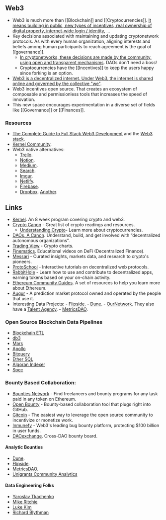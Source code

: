 ## Web3
- Web3 is much more than [[Blockchain]] and [[Cryptocurrencies]]. [It means building in public, new types of incentives, real ownership of digital property, internet-wide login / identity](https://ckarchive.com/b/p9ueh9hp409k), ...
- Key decisions associated with maintaining and updating cryptonetwork protocols. As with every human organization, aligning interests and beliefs among human participants to reach agreement is the goal of [[governance]].
  - [In cryptonetworks, these decisions are made by the community, using open and transparent mechanisms](https://onezero.medium.com/why-decentralization-matters-5e3f79f7638e). DAOs don't need a boss!
  - Cryptocurrencies have the [[Incentives]] to keep the users happy since forking is an option.
- [Web3 is a decentralized internet. Under Web3, the internet is shared online and governed by the collective "we"](https://docs.google.com/document/d/1SWJw_NTyUvgdB_asRzsnVyKjciW8dZbeqQeUeWsEiQc).
- Web3 incentives open source. That creates an ecosystem of composable and permissionless tools that increases the speed of innovation.
- This new space encourages experimentation in a diverse set of fields like [[Governance]] or [[Finances]].

### Resources

- [The Complete Guide to Full Stack Web3 Development](https://dev.to/dabit3/the-complete-guide-to-full-stack-web3-development-4g74) and the [Web3 stack](https://edgeandnode.com/blog/defining-the-web3-stack).
- [Kernel Community](https://kernel.community/en/learn/).
- Web3 native alternatives:
	- [Trello](https://dework.xyz/).
	- [Notion](https://www.clarity.so/).
	- [Medium](https://mirror.xyz/dashboard).
	- [Search](https://slate.host/).
	- [Imgur](https://www.pinata.cloud/).
	- [Netlify](https://fleek.co/).
	- [Firebase](https://textile.io).
	- [Dropbox](https://www.sliksafe.com/). [Another](https://files.chainsafe.io/).

## Links
- [Kernel](https://kernel.community/). An 8 week program covering crypto and web3.
- [Crypto Canon](https://a16z.com/2018/02/10/crypto-readings-resources/) - Great list of crypto readings and resources.
	- [Understanding Crypto](https://a16z.com/2020/04/30/explaining-crypto-from-a16z/)- Learn more about cryptocurrencies.
- [DAOs, A Canon](https://future.a16z.com/dao-canon/). Understand, build, and get involved with “decentralized autonomous organizations”.
- [Trading View](https://www.tradingview.com/markets/cryptocurrencies/) - Crypto charts.
- [Finematics](https://www.youtube.com/channel/UCh1ob28ceGdqohUnR7vBACA). Educational videos on DeFi (Decentralized Finance).
- [Messari](https://messari.io/) - Curated insights, markets data, and research to crypto's pioneers.
- [ProtoSchool](https://proto.school/) - Interactive tutorials on decentralized web protocols.
- [RabbitHole](https://rabbithole.gg/) - Learn how to use and contribute to decentralized apps, earning tokens based on your on-chain activity.
- [Ethereum Community Guides](https://ethereum.org/en/learn). A set of resources to help you learn more about Ethereum.
- [Augur](https://www.augur.net/) - A prediction market protocol owned and operated by the people that use it.
- Interesting Data Projects:
	  - [Flipside](https://flipsidecrypto.xyz/).
	  - [Dune](https://dune.xyz/).
	  - [OurNetwork](https://ournetwork.substack.com/). They also have a [Talent Agency](https://tally.so/r/wbx6Em).
	  - [MetricsDAO](https://metricsdao.xyz/).

### Open Source Blockchain Data Pipelines
- [Blockchain ETL](https://github.com/blockchain-etl)
- [db3](https://github.com/db3-teams/db3)
- [Mars](https://github.com/deepeth/mars)
- [Apollo](https://github.com/chainbound/apollo)
- [Bitquery](https://github.com/bitquery/explorer)
- [Ether SQL](https://github.com/analyseether/ether_sql)
- [Algoran Indexer](https://github.com/algorand/indexer)
- [Spec](https://github.com/spec-dev)

### Bounty Based Collaboration:

- [Bounties Network](https://bounties.network/) - Find freelancers and bounty programs for any task paid in any token on Ethereum.
- [Open Bounty](https://openbounty.status.im/) - Bounty-based collaboration tool that plugs right into GitHub.
- [Gitcoin](https://gitcoin.co/) - The easiest way to leverage the open source community to incentivize or monetize work.
- [Inmunefy](https://immunefi.com/) - Web3's leading bug bounty platform, protecting $100 billion in user funds.
- [DAOexchange](https://daoexchange.app/). Cross-DAO bounty board.

#### Analytic Bounties

- [Dune](https://twitter.com/dune_bounties).
- [Flipside](https://flipsidecrypto.xyz/).
- [MetricsDAO](https://metricsdao.notion.site/metricsdao/Bounty-Programs-d4bac7f1908f412f8bf4ed349198e5fe).
- [Unigrants Community Analytics](https://unigrants.notion.site/Unigrants-Community-Analytics-b09bbb16579d4a569b7e2d393afc4459)

#### Data Engineering Folks
- [Yaroslav Tkachenko](https://sap1ens.com/blog/2022/04/11/why-im-joining-goldsky/)
- [Mike Ritchie](https://twitter.com/thisritchie/status/1533434879773290496)
- [Luke Kim](https://twitter.com/0xLukeKim/status/1514294888778534915)
- [Richard Blythman](https://twitter.com/richardblythman)